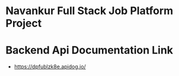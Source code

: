 # Navankur Full Stack Job Platform Project


# Backend Api Documentation Link
- https://dpfublzk8e.apidog.io/

